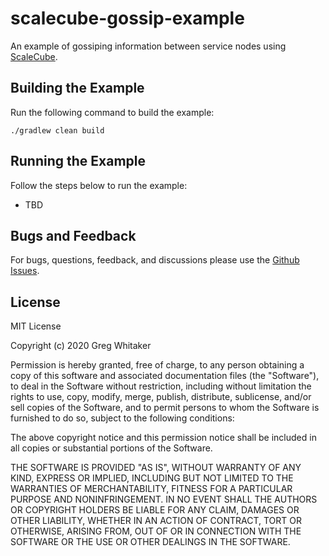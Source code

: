 # scalecube-gossip-example
An example of gossiping information between service nodes using [ScaleCube](https://scalecube.io).

## Building the Example
Run the following command to build the example:

    ./gradlew clean build
    
## Running the Example
Follow the steps below to run the example:

* TBD

## Bugs and Feedback
For bugs, questions, feedback, and discussions please use the [Github Issues](https://github.com/gregwhitaker/scalecube-gossip-example/issues).

## License
MIT License

Copyright (c) 2020 Greg Whitaker

Permission is hereby granted, free of charge, to any person obtaining a copy
of this software and associated documentation files (the "Software"), to deal
in the Software without restriction, including without limitation the rights
to use, copy, modify, merge, publish, distribute, sublicense, and/or sell
copies of the Software, and to permit persons to whom the Software is
furnished to do so, subject to the following conditions:

The above copyright notice and this permission notice shall be included in all
copies or substantial portions of the Software.

THE SOFTWARE IS PROVIDED "AS IS", WITHOUT WARRANTY OF ANY KIND, EXPRESS OR
IMPLIED, INCLUDING BUT NOT LIMITED TO THE WARRANTIES OF MERCHANTABILITY,
FITNESS FOR A PARTICULAR PURPOSE AND NONINFRINGEMENT. IN NO EVENT SHALL THE
AUTHORS OR COPYRIGHT HOLDERS BE LIABLE FOR ANY CLAIM, DAMAGES OR OTHER
LIABILITY, WHETHER IN AN ACTION OF CONTRACT, TORT OR OTHERWISE, ARISING FROM,
OUT OF OR IN CONNECTION WITH THE SOFTWARE OR THE USE OR OTHER DEALINGS IN THE
SOFTWARE.